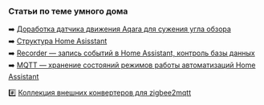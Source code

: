 ### Статьи по теме умного дома

:arrow_right: [Доработка датчика движения Aqara для сужения угла обзора](https://github.com/kvazis/training/tree/master/lessons/articles/aqara_mod)    
:arrow_right: [Структура Home Asisstant](https://github.com/kvazis/training/tree/master/lessons/articles/structure)    
:arrow_right: [Recorder — запись событий в Home Assistant, контроль базы данных](https://github.com/kvazis/training/tree/master/lessons/articles/recorder)    
:arrow_right: [MQTT — хранение состояний режимов работы автоматизаций Home Assistant](https://github.com/kvazis/training/tree/master/lessons/articles/mqtt%20state)


:hash: [Коллекция внешних конвертеров для zigbee2mqtt](https://github.com/kvazis/training/tree/master/z2m_converters)